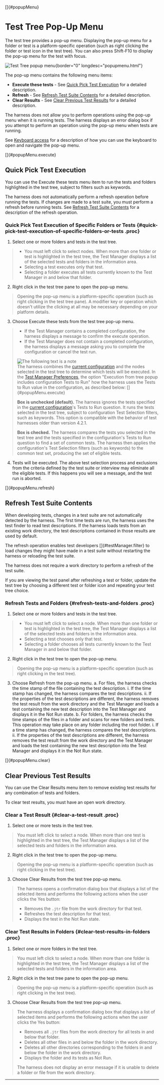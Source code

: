 
[]{#popupMenu}

# Test Tree Pop-Up Menu

The test tree provides a pop-up menu. Displaying the pop-up menu for a folder or test is a
platform-specific operation (such as right clicking the folder or test icon in the test tree). You
can also press Shift-F10 to display the pop-up menu for the test with focus.

![Test Tree popup menu](../../images/popupMenu.gif){border="0" longdesc="popupmenu.html"}

The pop-up menu contains the following menu items:

-   **Execute these tests** - See [Quick Pick Test Execution](#popupMenu.execute) for a detailed
    description.
-   **Refresh** - See [Refresh Test Suite Contents](#popupMenu.refresh) for a detailed description.
-   **Clear Results** - See [Clear Previous Test Results](#popupMenu.clear) for a detailed
    description.

The harness does not allow you to perform operations using the pop-up menu when it is running tests.
The harness displays an error dialog box if you attempt to perform an operation using the pop-up
menu when tests are running.

See [Keyboard access](../ui/keyboardAccess.html) for a description of how you can use the keyboard
to open and navigate the pop-up menu.

[]{#popupMenu.execute}

## Quick Pick Test Execution

You can use the Execute these tests menu item to run the tests and folders highlighted in the test
tree, subject to filters such as keywords.

The harness does not automatically perform a refresh operation before running the tests. If changes
are made to a test suite, you must perform a refresh before running tests. See [Refresh Test Suite
Contents](#popupMenu.refresh) for a description of the refresh operation.

### Quick Pick Test Execution of Specific Folders or Tests {#quick-pick-test-execution-of-specific-folders-or-tests .proc}

1.  Select one or more folders and tests in the test tree.

> -   You must left click to select nodes. When more than one folder or test is highlighted in the
>     test tree, the Test Manager displays a list of the selected tests and folders in the
>     information area.
> -   Selecting a test executes only that test.
> -   Selecting a folder executes all tests currently known to the Test Manager in and below that
>     folder.

2.  Right click in the test tree pane to open the pop-up menu.

> Opening the pop-up menu is a platform-specific operation (such as right clicking in the test tree
> pane). A modifier key or operation which doesn\'t utilize the clicking at all may be necessary
> depending on your platform details.

3.  Choose Execute these tests from the test tree pop-up menu.

> -   If the Test Manager contains a completed configuration, the harness displays a message to
>     confirm the execute operation.
> -   If the Test Manager does not contain a completed configuration, the harness displays a message
>     asking you to complete the configuration or cancel the test run.
>
> ![The following text is a note](../../images/hg_note.gif)\
> The harness combines the [current configuration](currentConfiguration.html) and the nodes selected
> in the test tree to determine which tests will be executed. In the [Test Manager
> Preferences](testManager.html), the option \"Execution from tree popup includes configuration
> Tests to Run\" how the harness uses the Tests to Run value in the configuration, as described
> below: []{#popupMenu.execute}
>
> **Box is unchecked (default).** The harness ignores the tests specified in the [current
> configuration](currentConfiguration.html)\'s Tests to Run question. It runs the tests selected in
> the test tree, subject to configuration Test Selection filters, such as keywords. This option is
> compatible with the behavior of test harnesses older than version 4.2.1.
>
> **Box is checked.** The harness compares the tests you selected in the test tree and the tests
> specified in the configuration\'s Tests to Run question to find a set of common tests. The harness
> then applies the configuration\'s Test Selection filters (such as keywords) to the common test
> set, producing the set of eligible tests.

4.  Tests will be executed. The above test selection process and exclusions from the criteria
    defined by the test suite or interview may eliminate all the eligible tests. If this happens you
    will see a message, and the test run is aborted.

[]{#popupMenu.refresh}

## Refresh Test Suite Contents

When developing tests, changes in a test suite are not automatically detected by the harness. The
first time tests are run, the harness uses the test finder to read test descriptions. If the harness
loads tests from an existing work directory, the test descriptions contained in those results are
used by default.

The refresh operation enables test developers []{#testManager.filter} to load changes they might
have made in a test suite without restarting the harness or reloading the test suite.

The harness does not require a work directory to perform a refresh of the test suite.

If you are viewing the test panel after refreshing a test or folder, update the test tree by
choosing a different test or folder icon and repeating your test tree choice.

### Refresh Tests and Folders {#refresh-tests-and-folders .proc}

1.  Select one or more folders and tests in the test tree.

> -   You must left click to select a node. When more than one folder or test is highlighted in the
>     test tree, the Test Manager displays a list of the selected tests and folders in the
>     information area.
> -   Selecting a test chooses only that test.
> -   Selecting a folder chooses all tests currently known to the Test Manager in and below that
>     folder.

2.  Right click in the test tree to open the pop-up menu.

> Opening the pop-up menu is a platform-specific operation (such as right clicking in the test
> tree).

3.  Choose Refresh from the pop-up menu.
    a.  For files, the harness checks the time stamp of the file containing the test description.
        i.  If the time stamp has changed, the harness compares the test descriptions.
        ii. If the properties of the test descriptions are different, the harness removes the test
            result from the work directory and the Test Manager and loads a test containing the new
            test description into the Test Manager and displays it in the Not Run state.
    b.  For folders, the harness checks the time stamps of the files in a folder and scans for new
        folders and tests. This operation may take place on any folder including the root folder.
        i.  If a time stamp has changed, the harness compares the test descriptions.
        ii. If the properties of the test descriptions are different, the harness removes the test
            result from the work directory and the Test Manager and loads the test containing the
            new test description into the Test Manager and displays it in the Not Run state.

[]{#popupMenu.clear}

## Clear Previous Test Results

You can use the Clear Results menu item to remove existing test results for any combination of tests
and folders.

To clear test results, you must have an open work directory.

### Clear a Test Result {#clear-a-test-result .proc}

1.  Select one or more tests in the test tree.

> You must left click to select a node. When more than one test is highlighted in the test tree, the
> Test Manager displays a list of the selected tests and folders in the information area.

2.  Right click in the test tree to open the pop-up menu.

> Opening the pop-up menu is a platform-specific operation (such as right clicking in the test
> tree).

3.  Choose Clear Results from the test tree pop-up menu.

> The harness opens a confirmation dialog box that displays a list of the selected items and
> performs the following actions when the user clicks the Yes button:
>
> -   Removes the `.jtr` file from the work directory for that test.
> -   Refreshes the test description for that test.
> -   Displays the test in the Not Run state.

### Clear Test Results in Folders {#clear-test-results-in-folders .proc}

1.  Select one or more folders in the test tree.

> You must left click to select a node. When more than one folder is highlighted in the test tree,
> the Test Manager displays a list of the selected tests and folders in the information area.

2.  Right click in the test tree pane to open the pop-up menu.

> Opening the pop-up menu is a platform-specific operation (such as right clicking in the test
> tree).

3.  Choose Clear Results from the test tree pop-up menu.

> The harness displays a confirmation dialog box that displays a list of selected items and performs
> the following actions when the user clicks the Yes button:
>
> -   Removes all `.jtr` files from the work directory for all tests in and below that folder.
> -   Deletes all other files in and below the folder in the work directory.
> -   Deletes all other directories corresponding to the folders in and below the folder in the work
>     directory.
> -   Displays the folder and its tests as Not Run.
>
> The harness does not display an error message if it is unable to delete a folder or file from the
> work directory.

----------------------------------------------------------------------------------------------------


